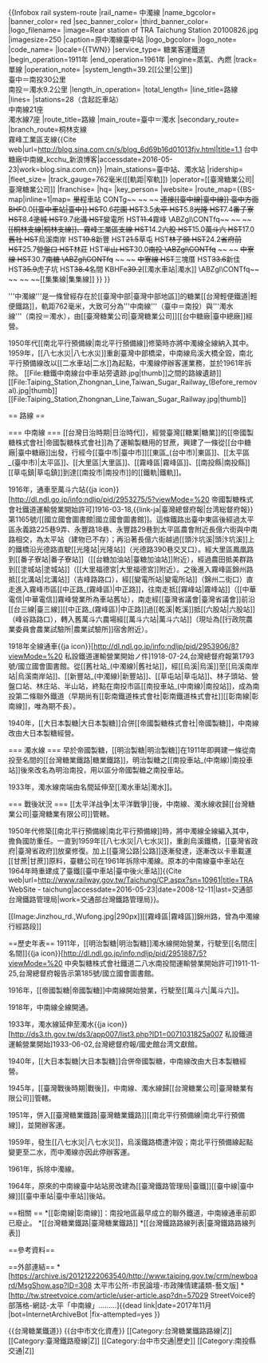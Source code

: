 {{Infobox rail system-route
|rail_name= 中濁線
|name_bgcolor=
|banner_color= red
|sec_banner_color=
|third_banner_color=
|logo_filename=
|image=Rear station of TRA Taichung Station 20100826.jpg
|imagesize=250
|caption=原中濁線臺中站
|logo_bgcolor=
|logo_note=
|code_name= 
|locale={{TWN}} 
|service_type= 糖業客運鐵道
|begin_operation=1911年
|end_operation=1961年
|engine=蒸氣、內燃
|track=單線
|operation_note=
|system_length=39.2[[公里|公里]]<br />
臺中＝南投30公里<br />南投＝濁水9.2公里
|length_in_operation=
|total_length=
|line_title=路線
|lines=
|stations=28（含起訖車站）<br />
中南線21座<br />
濁水線7座
|route_title=路線
|main_route=臺中＝濁水
|secondary_route=
|branch_route=桐林支線<br />
霧峰工業區支線<ref>{{Cite web|url=http://blog.sina.com.cn/s/blog_6d69b16d01013fjv.html|title=1.1 台中糖廠中南線_kcchu_新浪博客|accessdate=2016-05-23|work=blog.sina.com.cn}}</ref>
|main_stations=臺中站、濁水站
|ridership=
|fleet_size=
|track_gauge=762毫米([[軌距|窄軌]])
|operator=[[臺灣糖業公司|臺灣糖業公司]]
|franchise=
|hq=
|key_person=
|website=
|route_map={{BS-map|inline=1|map=
~~里程~~車站
CONTg~~ ~~ ~~ ~~連接[[臺中線|臺中線]] 臺中方面
BHF~~0.0~~[[臺中車站|臺中]]
HST~~0.6~~花園
HST~~3.5~~太平
HST~~5.8~~光隆
HST~~7.4~~番子寮
HST~~8.4~~塗城
HST~~9.7~~北溝
HST~~變電所
HST~~11.4~~霧峰
\ABZgl\CONTfq~~ ~~ ~~ ~~[[桐林支線|桐林支線]]、霧峰工業區支線
HST~~14.2~~六股
HST~~15.0~~萬斗六
HST~~17.0~~舊社
HST~~烏溪南岸
HST~~19.8~~新豐
HST~~21.5~~草屯
HST~~林子頭
HST~~24.2~~省府前
HST~~25.7~~營盤口
HST~~林莊
HST~~半山
HST~~30.0~~南投
\ABZgl\CONTfq~~ ~~ ~~ ~~中寮線
HST~~30.7~~南糖
\ABZgl\CONTfq~~ ~~ ~~ ~~中寮線
HST~~三塊厝
HST~~33.6~~新佳
HST~~35.9~~虎子坑
HST~~38.4~~名間
KBHFe~~39.2~~[[濁水車站|濁水]]
\ABZgl\CONTfq~~ ~~ ~~ ~~[[集集線|集集線]]
}}
}}

'''中濁線'''是一條曾經存在於[[臺灣中部|臺灣中部地區]]的糖業[[台灣輕便鐵道|輕便鐵路]]，軌距762毫米，大致可分為'''中南線'''（臺中＝南投）與'''濁水線'''（南投＝濁水），由[[臺灣糖業公司|臺灣糖業公司]][[台中糖廠|臺中總廠]]經營。

1950年代[[南北平行預備線|南北平行預備線]]修築時亦將中濁線全線納入其中。1959年，[[八七水災|八七水災]]重創臺灣中部橋梁，中南線烏溪大橋全毀，南北平行預備線改以[[二水車站|二水]]為起點，中濁線停辦客運業務，並於1961年拆除。
[[File:糖鐵中南線台中車站旁遺跡.jpg|thumb]]之間的路線遺跡]]
[[File:Taiping_Station,Zhongnan_Line,Taiwan_Sugar_Railway_(Before_removal).jpg|thumb]]
[[File:Taiping_Station,Zhongnan_Line,Taiwan_Sugar_Railway.jpg|thumb]]

== 路線 ==

=== 中南線 ===
[[台灣日治時期|日治時代]]，經營臺灣[[糖業|糖業]]的[[帝國製糖株式會社|帝國製糖株式會社]]為了運輸製糖用的甘蔗，興建了一條從[[台中糖廠|臺中糖廠]]出發，行經今[[臺中市|臺中市]][[東區_(台中市)|東區]]、[[太平區_(臺中市)|太平區]]、[[大里區|大里區]]、[[霧峰區|霧峰區]]、[[南投縣|南投縣]][[草屯鎮|草屯鎮]]到達[[南投市|南投市]]的[[鐵軌|鐵軌]]。

1916年，通車至萬斗六站<ref>{{ja icon}}[http://dl.ndl.go.jp/info:ndljp/pid/2953275/5?viewMode=%20 帝國製糖株式會社鐵道運輸營業開始許可]1916-03-18,{{link-ja|臺灣總督府報|台湾総督府報}}第1165號/[[國立國會圖書館|國立國會圖書館]]</ref>。這條鐵路出臺中東區後經過太平區永義路225巷9弄、永豐路18巷、永豐路29巷到太平區農會附近長億六街與中南路相交，為太平站（建物已不存）；再沿著長億六街越過[[頭汴坑溪|頭汴坑溪]]上的鐵橋沿光德路直駛[[光隆站|光隆站]]（光德路390巷交叉口）。經大里區鳳凰路到[[番子寮站|番子寮站]]（[[台糖加油站|臺糖加油站]]附近），經過農田抵美群路到[[塗城站|塗城站]]（[[大里福德宮|大里福德宮]]附近）。之後進入霧峰區錦州路抵[[北溝站|北溝站]]（吉峰路路口），經[[變電所站|變電所站]]（錦州二街口）直走進入霧峰市區[[中正路_(霧峰區)|中正路]]，往南走抵[[霧峰站|霧峰站]]（[[中華電信|中華電信]]霧峰營業所為車站舊址），南走經[[臺灣省議會|臺灣省議會]]前沿[[台三線|臺三線]][[中正路_(霧峰區)|中正路]]過[[乾溪|乾溪]]抵[[六股站|六股站]]（峰谷路路口），轉入舊萬斗六農場經[[萬斗六站|萬斗六站]]（現址為[[行政院農業委員會農業試驗所|農業試驗所]]宿舍附近）。

1918年全線通車<ref>{{ja icon}}[http://dl.ndl.go.jp/info:ndljp/pid/2953906/8?viewMode=%20 私設鐵道運輸營業開始ノ件]1918-07-24,台灣總督府報第1793號/國立國會圖書館</ref>。從[[舊社站_(中濁線)|舊社站]]，經[[烏溪|烏溪]]至[[烏溪南岸站|烏溪南岸站]]、[[新豐站_(中濁線)|新豐站]]、[[草屯站|草屯站]]、林子頭站、營盤口站、林庄站、半山站，終點在南投市區[[南投車站_(中南線)|南投站]]，成為南投第二條聯外鐵道（早期尚有[[彰南鐵道株式會社|彰南鐵道株式會社]][[彰南線|彰南線]]，唯為期不長）。

1940年，[[大日本製糖|大日本製糖]]合併[[帝國製糖株式會社|帝國製糖]]，中南線改由大日本製糖經營。

=== 濁水線 ===
早於帝國製糖，[[明治製糖|明治製糖]]在1911年即興建一條從南投至名間的[[台灣糖業鐵路|糖業鐵路]]，明治製糖之[[南投車站_(中南線)|南投車站]]後來改名為明治南投，用以區分帝國製糖之南投車站。

1933年，濁水線南端由名間延伸至[[濁水車站|濁水]]。

=== 戰後狀況 ===
[[太平洋战争|太平洋戰爭]]後，中南線、濁水線收歸[[台灣糖業公司|臺灣糖業有限公司]]管轄。

1950年代修築[[南北平行預備線|南北平行預備線]]時，將中濁線全線編入其中，擔負國防重任。一直到1959年[[八七水災|八七水災]]，重創烏溪鐵橋，[[臺灣省政府|臺灣省政府]]放棄修復。加上[[臺灣公路|公路]]逐漸發達，逐漸改以卡車載運[[甘蔗|甘蔗]]原料，臺糖公司在1961年拆除中濁線。原本的中南線臺中車站在1964年時重建成了臺鐵[[臺中車站|臺中後火車站]]<ref>{{Cite web|url=http://www.railway.gov.tw/Taichung/CP.aspx?sn=10961|title=TRA WebSite - taichung|accessdate=2016-05-23|date=2008-12-11|last=交通部台灣鐵路管理局|work=交通部台灣鐵路管理局}}</ref>。

[[Image:Jinzhou_rd.,Wufong.jpg|290px]][[霧峰區|霧峰區]]錦州路，曾為中濁線行經路段]]

==歷史年表==
1911年，[[明治製糖|明治製糖]]濁水線開始營業，行駛至[[名間庄|名間]]<ref>{{ja icon}}[http://dl.ndl.go.jp/info:ndljp/pid/2951887/5?viewMode=%20 中央製糖株式會社鐵道二八水南投間運輸營業開始許可]1911-11-25,台灣總督府報告示第185號/國立國會圖書館</ref>。

1916年，[[帝國製糖|帝國製糖]]中南線開始營業，行駛至[[萬斗六|萬斗六]]。

1918年，中南線全線開通。

1933年，濁水線延伸至濁水<ref>{{ja icon}}[http://ds3.th.gov.tw/ds3/app007/list3.php?ID1=0071031825a007 私設鐵道運輸營業開始]1933-06-02,台灣總督府報/國史館台湾文獻館</ref>。

1940年，[[大日本製糖|大日本製糖]]合併帝國製糖，中南線改由大日本製糖經營。

1945年，[[臺灣戰後時期|戰後]]，中南線、濁水線歸[[台灣糖業公司|臺灣糖業有限公司]]管轄。

1951年，併入[[臺灣糖業鐵路|臺灣糖業鐵路]][[南北平行預備線|南北平行預備線]]，並開辦客運。

1959年，發生[[八七水災|八七水災]]，烏溪鐵路橋遭沖毀；南北平行預備線起點變更至二水，而中濁線亦因此停辦客運。

1961年，拆除中濁線。

1964年，原來的中南線臺中站站房改建為[[臺灣鐵路管理局|臺鐵]][[臺中線|臺中線]][[臺中車站|臺中車站]]後站。

==相關 ==
*[[彰南線|彰南線]]：南投地區最早成立的聯外鐵道，中南線通車前即已廢止。
*[[台灣糖業鐵路|臺灣糖業鐵路]]
*[[台灣鐵路路線列表|臺灣鐵路路線列表]]

==參考資料==
<references />

==外部連結==
*[https://archive.is/20121222063540/http://www.taiping.gov.tw/crm/newboard/MsgShow.asp?ID=308 太平市公所-市民論壇-市政陳情建議類-藝文版]
*[http://tw.streetvoice.com/article/user-article.asp?dn=57029 StreetVoice的部落格-網誌-太平「中南線」.........]{{dead link|date=2017年11月 |bot=InternetArchiveBot |fix-attempted=yes }}

{{台灣糖業鐵道}}
{{台中市文化資產}}
[[Category:台灣糖業鐵路路線|Z]]
[[Category:臺灣鐵路廢線|Z]]
[[Category:台中市交通|歷史]]
[[Category:南投縣交通|Z]]